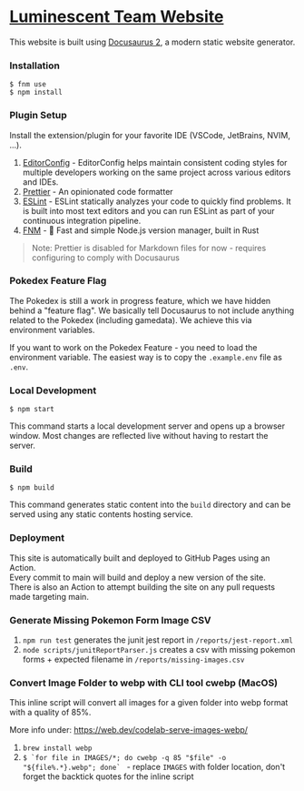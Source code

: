 # [Luminescent Team Website](https://luminescent.team)

This website is built using [Docusaurus 2](https://docusaurus.io/), a modern static website generator.

### Installation

```
$ fnm use
$ npm install
```

### Plugin Setup

Install the extension/plugin for your favorite IDE (VSCode, JetBrains, NVIM, ...).

1. [EditorConfig](https://editorconfig.org/) - EditorConfig helps maintain consistent coding styles for multiple developers working on the same project across various editors and IDEs.
2. [Prettier](https://prettier.io/) - An opinionated code formatter
3. [ESLint](https://eslint.org/) - ESLint statically analyzes your code to quickly find problems. It is built into most text editors and you can run ESLint as part of your continuous integration pipeline.
4. [FNM](https://github.com/Schniz/fnm) - 🚀 Fast and simple Node.js version manager, built in Rust

> Note: Prettier is disabled for Markdown files for now - requires configuring to comply with Docusaurus

### Pokedex Feature Flag

The Pokedex is still a work in progress feature, which we have hidden behind a "feature flag". We basically tell
Docusaurus to not include anything related to the Pokedex (including gamedata). We achieve this via environment variables.

If you want to work on the Pokedex Feature - you need to load the environment variable. The easiest way is to
copy the `.example.env` file as `.env`.

### Local Development

```
$ npm start
```

This command starts a local development server and opens up a browser window. Most changes are reflected live without having to restart the server.

### Build

```
$ npm build
```

This command generates static content into the `build` directory and can be served using any static contents hosting service.

### Deployment

This site is automatically built and deployed to GitHub Pages using an Action.  
Every commit to main will build and deploy a new version of the site.  
There is also an Action to attempt building the site on any pull requests made targeting main.

### Generate Missing Pokemon Form Image CSV

1. `npm run test` generates the junit jest report in `/reports/jest-report.xml`
2. `node scripts/junitReportParser.js` creates a csv with missing pokemon forms + expected filename in `/reports/missing-images.csv`

### Convert Image Folder to webp with CLI tool cwebp (MacOS)

This inline script will convert all images for a given folder into webp format with a quality of 85%.

More info under: https://web.dev/codelab-serve-images-webp/

1. `brew install webp`
2. ``$ `for file in IMAGES/*; do cwebp -q 85 "$file" -o "${file%.*}.webp"; done` `` - replace `IMAGES` with folder location, don't forget the backtick quotes for the inline script
